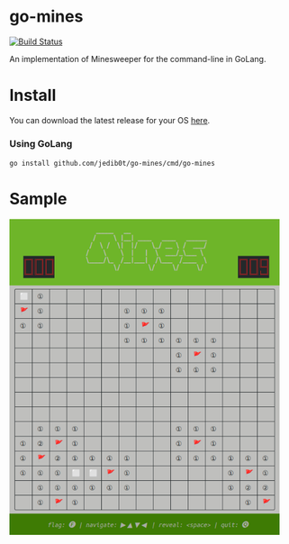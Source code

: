# go-mines

[![Build Status](https://github.com/jedib0t/go-mines/workflows/CI/badge.svg?branch=main)](https://github.com/jedib0t/go-mines/actions?query=workflow%3ACI+event%3Apush+branch%3Amain)

An implementation of Minesweeper for the command-line in GoLang.

# Install

You can download the latest release for your OS [here](https://github.com/jedib0t/go-mines/releases/latest).

### Using GoLang
```
go install github.com/jedib0t/go-mines/cmd/go-mines
```

# Sample

<img src="mines.png" alt="Sample" width="480"/>
